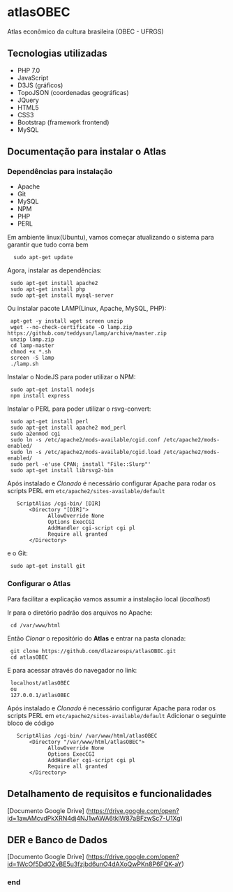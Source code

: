 # atlasOBEC
Atlas econômico da cultura brasileira (OBEC - UFRGS)

## Tecnologias utilizadas

 - PHP 7.0
 - JavaScript
  - D3JS (gráficos)
  - TopoJSON (coordenadas geográficas)
  - JQuery
 - HTML5
 - CSS3
  - Bootstrap (framework frontend)
 - MySQL


## Documentação para instalar o Atlas

### Dependências para instalação

- Apache
- Git
- MySQL
- NPM
- PHP
- PERL

Em ambiente linux(Ubuntu),
vamos começar atualizando o sistema para garantir que tudo corra bem
```
  sudo apt-get update
```
 Agora, instalar as dependências:
 ```
  sudo apt-get install apache2
  sudo apt-get install php
  sudo apt-get install mysql-server
 ```
 Ou instalar pacote LAMP(Linux, Apache, MySQL, PHP):
 ```
  apt-get -y install wget screen unzip
  wget --no-check-certificate -O lamp.zip https://github.com/teddysun/lamp/archive/master.zip
  unzip lamp.zip
  cd lamp-master
  chmod +x *.sh
  screen -S lamp
  ./lamp.sh
 ```
 Instalar o NodeJS para poder utilizar o NPM:
 ```
  sudo apt-get install nodejs
  npm install express
 ```

 Instalar o PERL para poder utilizar o rsvg-convert:
 ```
  sudo apt-get install perl
  sudo apt-get install apache2 mod_perl
  sudo a2enmod cgi
  sudo ln -s /etc/apache2/mods-available/cgid.conf /etc/apache2/mods-enabled/
  sudo ln -s /etc/apache2/mods-available/cgid.load /etc/apache2/mods-enabled/
  sudo perl -e'use CPAN; install "File::Slurp"'
  sudo apt-get install librsvg2-bin

 ```

 Após instalado e _Clonado_ é necessário configurar Apache para rodar os scripts PERL em  ``etc/apache2/sites-available/default``
 ``` 
    ScriptAlias /cgi-bin/ [DIR]
        <Directory "[DIR]">
              AllowOverride None
              Options ExecCGI
              AddHandler cgi-script cgi pl
              Require all granted
        </Directory>
 ```

 e o Git:
 ```
  sudo apt-get install git
 ```

### Configurar o Atlas

Para facilitar a explicação vamos assumir  a instalação local (_localhost_)

 Ir para o diretório padrão dos arquivos no Apache:
 ```
  cd /var/www/html
 ```

 Então _Clonar_ o repositório do **Atlas** e entrar na pasta clonada:
 ```
  git clone https://github.com/dlazarosps/atlasOBEC.git
  cd atlasOBEC
 ```

  E para acessar através do navegador no link:
 ```
  localhost/atlasOBEC
  ou
  127.0.0.1/atlasOBEC
 ```

 Após instalado e _Clonado_ é necessário configurar Apache para rodar os scripts PERL em  ``etc/apache2/sites-available/default``
 Adicionar o seguinte bloco de código
 ``` 
    ScriptAlias /cgi-bin/ /var/www/html/atlasOBEC
        <Directory "/var/www/html/atlasOBEC">
              AllowOverride None
              Options ExecCGI
              AddHandler cgi-script cgi pl
              Require all granted
        </Directory>
 ```
 
## Detalhamento de requisitos e funcionalidades

[Documento Google Drive] (https://drive.google.com/open?id=1awAMcvdPkXRN4dj4NJ1wAWA6tklW87aBFzwSc7-U1Xg)

## DER e Banco de Dados

[Documento Google Drive] (https://drive.google.com/open?id=1WcOf5DdOZvBE5u3fzjbd6unO4dAXoQwPKn8P6FQK-aY)

### end
